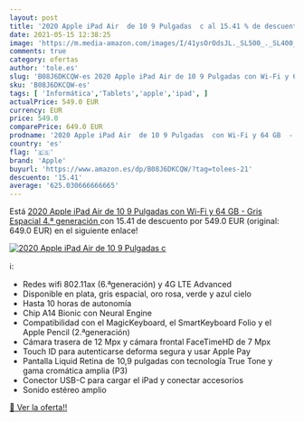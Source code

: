 ```yaml
---
layout: post
title: '2020 Apple iPad Air  de 10 9 Pulgadas  c al 15.41 % de descuento'
date: 2021-05-15 12:38:25
image: 'https://m.media-amazon.com/images/I/41ysOrOdsJL._SL500_._SL400_.jpg'
comments: true
category: ofertas
author: 'tole.es'
slug: 'B08J6DKCQW-es 2020 Apple iPad Air de 10 9 Pulgadas con Wi-Fi y 64 GB -...'
sku: 'B08J6DKCQW-es'
tags: [ 'Informática','Tablets','apple','ipad', ]
actualPrice: 549.0 EUR
currency: EUR
price: 549.0
comparePrice: 649.0 EUR
prodname: '2020 Apple iPad Air  de 10 9 Pulgadas  con Wi-Fi y 64 GB  - Gris Espacial  4.ª generación '
country: 'es'
flag: '🇪🇸'
brand: 'Apple'
buyurl: 'https://www.amazon.es/dp/B08J6DKCQW/?tag=tolees-21'
descuento: '15.41'
average: '625.030666666665'
---
```


Está [2020 Apple iPad Air  de 10 9 Pulgadas  con Wi-Fi y 64 GB  - Gris Espacial  4.ª generación ](https://www.amazon.es/dp/B08J6DKCQW/?tag=tolees-21) con 15.41 de descuento por 549.0 EUR (original: 649.0 EUR) en el siguiente enlace!

[![2020 Apple iPad Air  de 10 9 Pulgadas  c](https://m.media-amazon.com/images/I/41ysOrOdsJL._SL500_._SL400_.jpg)](https://www.amazon.es/dp/B08J6DKCQW/?tag=tolees-21)

ℹ️:

- Redes wifi 802.11ax (6.ªgeneración) y 4G LTE Advanced
- Disponible en plata, gris espacial, oro rosa, verde y azul cielo
- Hasta 10 horas de autonomía
- Chip A14 Bionic con Neural Engine
- Compatibilidad con el MagicKeyboard, el SmartKeyboard Folio y el Apple Pencil (2.ªgeneración)
- Cámara trasera de 12 Mpx y cámara frontal FaceTimeHD de 7 Mpx
- Touch ID para autenticarse deforma segura y usar Apple Pay
- Pantalla Liquid Retina de 10,9 pulgadas con tecnología True Tone y gama cromática amplia (P3)
- Conector USB-C para cargar el iPad y conectar accesorios
- Sonido estéreo amplio

[🛒 Ver la oferta!!](https://www.amazon.es/dp/B08J6DKCQW/?tag=tolees-21)
